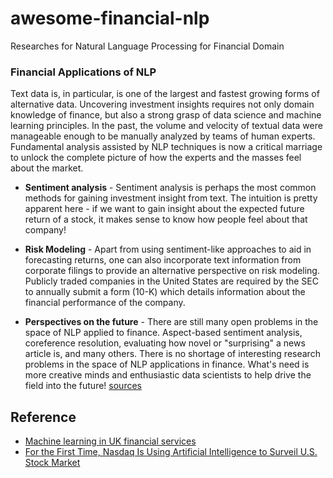 # awesome-financial-nlp
Researches for Natural Language Processing for Financial Domain

### Financial Applications of NLP
Text data is, in particular, is one of the largest and fastest growing forms of alternative data. Uncovering investment insights requires not only domain knowledge of finance, but also a strong grasp of data science and machine learning principles. In the past, the volume and velocity of textual data were manageable enough to be manually analyzed by teams of human experts. Fundamental analysis assisted by NLP techniques is now a critical marriage to unlock the complete picture of how the experts and the masses feel about the market.

- <b>Sentiment analysis</b> - Sentiment analysis is perhaps the most common methods for gaining investment insight from text. The intuition is pretty apparent here - if we want to gain insight about the expected future return of a stock, it makes sense to know how people feel about that company!

- <b>Risk Modeling</b> - Apart from using sentiment-like approaches to aid in forecasting returns, one can also incorporate text information from corporate filings to provide an alternative perspective on risk modeling. Publicly traded companies in the United States are required by the SEC to annually submit a form (10-K) which details information about the financial performance of the company. 

- <b>Perspectives on the future</b> - There are still many open problems in the space of NLP applied to finance. Aspect-based sentiment analysis, coreference resolution, evaluating how novel or "surprising" a news article is, and many others. There is no shortage of interesting research problems in the space of NLP applications in finance. What's need is more creative minds and enthusiastic data scientists to help drive the field into the future!
[sources](https://www.thisismetis.com/blog/financial-applications-of-natural-language-processing)

## Reference

* [Machine learning in UK financial services](https://www.bankofengland.co.uk/-/media/boe/files/report/2019/machine-learning-in-uk-financial-services.pdf)
* [For the First Time, Nasdaq Is Using Artificial Intelligence to Surveil U.S. Stock Market](https://www.nasdaq.com/articles/for-the-first-time-nasdaq-is-using-artificial-intelligence-to-surveil-u.s.-stock-market)
